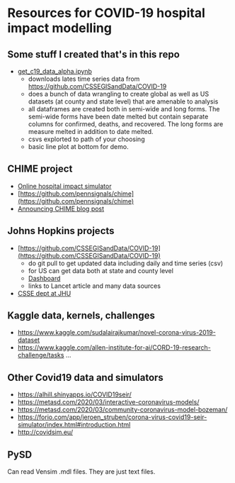 # Resources for COVID-19 hospital impact modelling

## Some stuff I created that's in this repo

* [get_c19_data_alpha.ipynb](https://github.com/misken/c19/blob/master/get_c19_data_alpha.ipynb)
    - downloads lates time series data from https://github.com/CSSEGISandData/COVID-19
    - does a bunch of data wrangling to create global as well as US datasets (at county and state level) that are amenable to analysis
    - all dataframes are created both in semi-wide and long forms. The semi-wide forms have been date melted but contain separate columns for confirmed, deaths, and recovered. The long forms are measure melted in addition to date melted.
    - csvs explorted to path of your choosing
    - basic line plot at bottom for demo.

## CHIME project

* [Online hospital impact simulator](https://penn-chime.phl.io/)
* [https://github.com/pennsignals/chime](https://github.com/pennsignals/chime)
* [Announcing CHIME blog post](http://predictivehealthcare.pennmedicine.org/2020/03/14/accouncing-chime.html)

## Johns Hopkins projects

* [https://github.com/CSSEGISandData/COVID-19](https://github.com/CSSEGISandData/COVID-19)
    - do git pull to get updated data including daily and time series (csv)
    - for US can get data both at state and county level 
    - [Dashboard](https://www.arcgis.com/apps/opsdashboard/index.html#/bda7594740fd40299423467b48e9ecf6)
    - links to Lancet article and many data sources
* [CSSE dept at JHU](https://systems.jhu.edu/)

## Kaggle data, kernels, challenges

* https://www.kaggle.com/sudalairajkumar/novel-corona-virus-2019-dataset
* https://www.kaggle.com/allen-institute-for-ai/CORD-19-research-challenge/tasks
...

## Other Covid19 data and simulators

* https://alhill.shinyapps.io/COVID19seir/
* https://metasd.com/2020/03/interactive-coronavirus-models/
* https://metasd.com/2020/03/community-coronavirus-model-bozeman/
* https://forio.com/app/jeroen_struben/corona-virus-covid19-seir-simulator/index.html#introduction.html
* http://covidsim.eu/


## PySD

Can read Vensim .mdl files. They are just text files.



